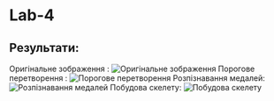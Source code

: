 # Lab-4

## Результати:

Оригінальне зображення : 
![Оригінальне зображення](https://i.pinimg.com/originals/50/22/e7/5022e776ae7a9d0ed48b28bd0a06f2bc.jpg)
Порогове перетворення :
![Порогове перетворення](https://i.pinimg.com/originals/d3/b7/bc/d3b7bc148f16ac308b5762b077977d58.png)
Розпізнавання медалей:
![Розпізнавання медалей](https://i.pinimg.com/originals/5c/2d/5b/5c2d5beacf243383146b6d8d48c13881.png)
Побудова скелету:
![Побудова скелету](https://i.pinimg.com/originals/03/0a/01/030a016bd9202565f86b96adb70631c8.png)
